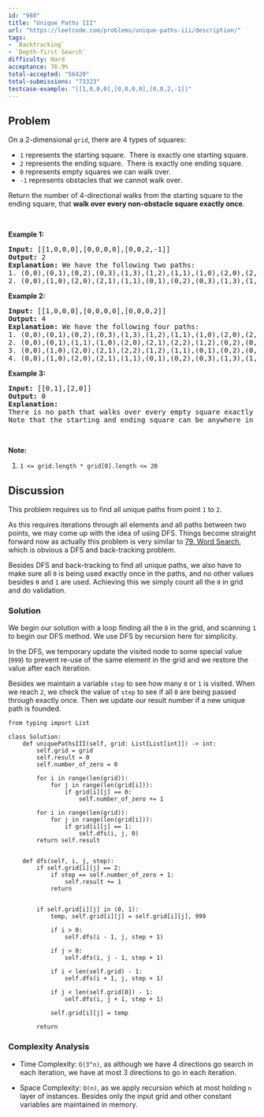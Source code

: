 ```yaml
---
id: "980"
title: "Unique Paths III"
url: "https://leetcode.com/problems/unique-paths-iii/description/"
tags:
- `Backtracking`
- `Depth-first Search`
difficulty: Hard
acceptance: 76.9%
total-accepted: "56420"
total-submissions: "73323"
testcase-example: "[[1,0,0,0],[0,0,0,0],[0,0,2,-1]]"
---
```


## Problem

<p>On a 2-dimensional&nbsp;<code>grid</code>, there are 4 types of squares:</p>

<ul>
	<li><code>1</code> represents the starting square.&nbsp; There is exactly one starting square.</li>
	<li><code>2</code> represents the ending square.&nbsp; There is exactly one ending square.</li>
	<li><code>0</code> represents empty squares we can walk over.</li>
	<li><code>-1</code> represents obstacles that we cannot walk over.</li>
</ul>

<p>Return the number of 4-directional walks&nbsp;from the starting square to the ending square, that <strong>walk over every non-obstacle square&nbsp;exactly once</strong>.</p>

<p>&nbsp;</p>

<div>
<p><strong>Example 1:</strong></p>

<pre>
<strong>Input: </strong><span id="example-input-1-1">[[1,0,0,0],[0,0,0,0],[0,0,2,-1]]</span>
<strong>Output: </strong><span id="example-output-1">2</span>
<strong>Explanation: </strong>We have the following two paths: 
1. (0,0),(0,1),(0,2),(0,3),(1,3),(1,2),(1,1),(1,0),(2,0),(2,1),(2,2)
2. (0,0),(1,0),(2,0),(2,1),(1,1),(0,1),(0,2),(0,3),(1,3),(1,2),(2,2)</pre>

<div>
<p><strong>Example 2:</strong></p>

<pre>
<strong>Input: </strong><span id="example-input-2-1">[[1,0,0,0],[0,0,0,0],[0,0,0,2]]</span>
<strong>Output: </strong><span id="example-output-2">4</span>
<strong>Explanation: </strong>We have the following four paths: 
1. (0,0),(0,1),(0,2),(0,3),(1,3),(1,2),(1,1),(1,0),(2,0),(2,1),(2,2),(2,3)
2. (0,0),(0,1),(1,1),(1,0),(2,0),(2,1),(2,2),(1,2),(0,2),(0,3),(1,3),(2,3)
3. (0,0),(1,0),(2,0),(2,1),(2,2),(1,2),(1,1),(0,1),(0,2),(0,3),(1,3),(2,3)
4. (0,0),(1,0),(2,0),(2,1),(1,1),(0,1),(0,2),(0,3),(1,3),(1,2),(2,2),(2,3)</pre>

<div>
<p><strong>Example 3:</strong></p>

<pre>
<strong>Input: </strong><span id="example-input-3-1">[[0,1],[2,0]]</span>
<strong>Output: </strong><span id="example-output-3">0</span>
<strong>Explanation: </strong>
There is no path that walks over every empty square exactly once.
Note that the starting and ending square can be anywhere in the grid.
</pre>
</div>
</div>
</div>

<p>&nbsp;</p>

<p><strong>Note:</strong></p>

<ol>
	<li><code>1 &lt;= grid.length * grid[0].length &lt;= 20</code></li>
</ol>

## Discussion

This problem requires us to find all unique paths from point `1` to `2`.

As this requires iterations through all elements and all paths between two
points, we may come up with the idea of using DFS. Things become straight
forward now as actually this problem is very similar to
[79. Word Search](../79_word-search), which is obvious a DFS and back-tracking
problem.

Besides DFS and back-tracking to find all unique paths, we also have to make
sure all `0` is being used exactly once in the paths, and no other values
besides `0` and `1` are used. Achieving this we simply count all the `0` in grid
and do validation.

### Solution

We begin our solution with a loop finding all the `0` in the grid, and scanning
`1` to begin our DFS method. We use DFS by recursion here for simplicity.

In the DFS, we temporary update the visited node to some special value (`999`)
to prevent re-use of the same element in the grid and we restore the value after
each iteration.

Besides we maintain a variable `step` to see how many `0` or `1` is visited.
When we reach `2`, we check the value of `step` to see if all `0`
are being passed through exactly once. Then we update our result number if
a new unique path is founded.

```py3
from typing import List

class Solution:
    def uniquePathsIII(self, grid: List[List[int]]) -> int:
        self.grid = grid
        self.result = 0
        self.number_of_zero = 0

        for i in range(len(grid)):
            for j in range(len(grid[i])):
                if grid[i][j] == 0:
                    self.number_of_zero += 1

        for i in range(len(grid)):
            for j in range(len(grid[i])):
                if grid[i][j] == 1:
                    self.dfs(i, j, 0)
        return self.result


    def dfs(self, i, j, step):
        if self.grid[i][j] == 2:
            if step == self.number_of_zero + 1:
                self.result += 1
            return


        if self.grid[i][j] in (0, 1):
            temp, self.grid[i][j] = self.grid[i][j], 999

            if i > 0:
                self.dfs(i - 1, j, step + 1)

            if j > 0:
                self.dfs(i, j - 1, step + 1)

            if i < len(self.grid) - 1:
                self.dfs(i + 1, j, step + 1)

            if j < len(self.grid[0]) - 1:
                self.dfs(i, j + 1, step + 1)

            self.grid[i][j] = temp

        return
```

### Complexity Analysis

- Time Complexity: `O(3^n)`, as although we have 4 directions go search in each
  iteration, we have at most 3 directions to go in each iteration.

- Space Complexity: `O(n)`, as we apply recursion which at most holding `n`
  layer of instances. Besides only the input grid and other constant variables
  are maintained in memory.
